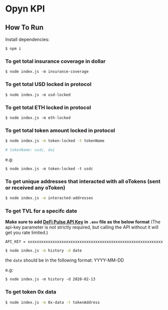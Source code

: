 # Opyn KPI

## How To Run

Install dependencies:
```
$ npm i
```

### To get total insurance coverage in dollar

```
$ node index.js -m insurance-coverage
```

### To get total USD locked in protocol

```
$ node index.js -m usd-locked
```

### To get total ETH locked in protocol

```
$ node index.js -m eth-locked
```

### To get total token amount locked in protocol

```bash
$ node index.js -m token-locked -t tokenName

# tokenName: usdc, dai
```
e.g:
```
$ node index.js -m token-locked -t usdc
```

### To get unique addresses that interacted with all oTokens (sent or received any oToken)

```bash
$ node index.js -m interacted-addresses
```

### To get TVL for a specifc date

**Make sure to add [DeFi Pulse API Key](https://data.defipulse.com/) in `.env` file as the below format** (The api-key parameter is not strictly required, but calling the API without it will get you rate limited.)

```
API_KEY = xxxxxxxxxxxxxxxxxxxxxxxxxxxxxxxxxxxxxxxxxxxxxxxxxxxxxxxxxxxx       
```

```bash
$ node index.js -m history -d date
```

the `date` should be in the following format: YYYY-MM-DD

e.g:
```
$ node index.js -m history -d 2020-02-13
```

### To get token 0x data

```bash
$ node index.js -m 0x-data -t tokenAddress
```
